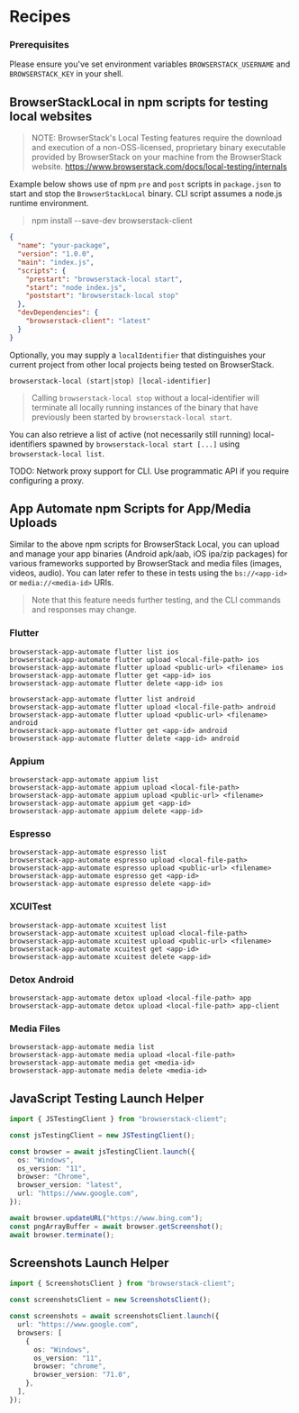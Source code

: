 # Recipes

### Prerequisites
Please ensure you've set environment variables `BROWSERSTACK_USERNAME` and `BROWSERSTACK_KEY` in your shell.

## BrowserStackLocal in npm scripts for testing local websites

> NOTE: BrowserStack's Local Testing features require the download and execution of a non-OSS-licensed, proprietary binary executable provided by BrowserStack on your machine from the BrowserStack website. https://www.browserstack.com/docs/local-testing/internals

Example below shows use of npm `pre` and `post` scripts in `package.json` to start and stop the `BrowserStackLocal` binary. CLI script assumes a node.js runtime environment.

> npm install --save-dev browserstack-client

```json
{
  "name": "your-package",
  "version": "1.0.0",
  "main": "index.js",
  "scripts": {
    "prestart": "browserstack-local start",
    "start": "node index.js",
    "poststart": "browserstack-local stop"
  },
  "devDependencies": {
    "browserstack-client": "latest"
  }
}

```

Optionally, you may supply a `localIdentifier` that distinguishes your current project from other local projects being tested on BrowserStack.

`browserstack-local (start|stop) [local-identifier]`

> Calling `browserstack-local stop` without a local-identifier will terminate all locally running instances of the binary that have previously been started by `browserstack-local start`.

You can also retrieve a list of active (not necessarily still running) local-identifiers spawned by `browserstack-local start [...]` using `browserstack-local list`.

TODO: Network proxy support for CLI. Use programmatic API if you require configuring a proxy.


## App Automate npm Scripts for App/Media Uploads

Similar to the above npm scripts for BrowserStack Local, you can upload and manage your app binaries (Android apk/aab, iOS ipa/zip packages) for various frameworks supported by BrowserStack and media files (images, videos, audio). You can later refer to these in tests using the `bs://<app-id>` or `media://<media-id>` URIs.

> Note that this feature needs further testing, and the CLI commands and responses may change.


### Flutter

```
browserstack-app-automate flutter list ios
browserstack-app-automate flutter upload <local-file-path> ios
browserstack-app-automate flutter upload <public-url> <filename> ios
browserstack-app-automate flutter get <app-id> ios
browserstack-app-automate flutter delete <app-id> ios

browserstack-app-automate flutter list android
browserstack-app-automate flutter upload <local-file-path> android
browserstack-app-automate flutter upload <public-url> <filename> android
browserstack-app-automate flutter get <app-id> android
browserstack-app-automate flutter delete <app-id> android
```


### Appium

```
browserstack-app-automate appium list
browserstack-app-automate appium upload <local-file-path>
browserstack-app-automate appium upload <public-url> <filename>
browserstack-app-automate appium get <app-id>
browserstack-app-automate appium delete <app-id>
```


### Espresso

```
browserstack-app-automate espresso list
browserstack-app-automate espresso upload <local-file-path>
browserstack-app-automate espresso upload <public-url> <filename>
browserstack-app-automate espresso get <app-id>
browserstack-app-automate espresso delete <app-id>
```


### XCUITest

```
browserstack-app-automate xcuitest list
browserstack-app-automate xcuitest upload <local-file-path>
browserstack-app-automate xcuitest upload <public-url> <filename>
browserstack-app-automate xcuitest get <app-id>
browserstack-app-automate xcuitest delete <app-id>
```


### Detox Android

```
browserstack-app-automate detox upload <local-file-path> app
browserstack-app-automate detox upload <local-file-path> app-client
```

### Media Files

```
browserstack-app-automate media list
browserstack-app-automate media upload <local-file-path>
browserstack-app-automate media get <media-id>
browserstack-app-automate media delete <media-id>
```


## JavaScript Testing Launch Helper

```ts
import { JSTestingClient } from "browserstack-client";

const jsTestingClient = new JSTestingClient();

const browser = await jsTestingClient.launch({
  os: "Windows",
  os_version: "11",
  browser: "Chrome",
  browser_version: "latest",
  url: "https://www.google.com",
});

await browser.updateURL("https://www.bing.com");
const pngArrayBuffer = await browser.getScreenshot();
await browser.terminate();
```


## Screenshots Launch Helper

```ts
import { ScreenshotsClient } from "browserstack-client";

const screenshotsClient = new ScreenshotsClient();

const screenshots = await screenshotsClient.launch({
  url: "https://www.google.com",
  browsers: [
    {
      os: "Windows",
      os_version: "11",
      browser: "chrome",
      browser_version: "71.0",
    },
  ],
});
```